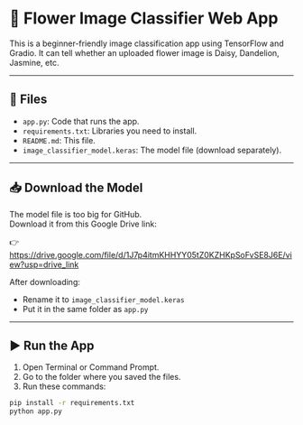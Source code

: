 # 🌸 Flower Image Classifier Web App

This is a beginner-friendly image classification app using TensorFlow and Gradio. It can tell whether an uploaded flower image is Daisy, Dandelion, Jasmine, etc.

---

## 📂 Files

- `app.py`: Code that runs the app.
- `requirements.txt`: Libraries you need to install.
- `README.md`: This file.
- `image_classifier_model.keras`: The model file (download separately).

---

## 📥 Download the Model

The model file is too big for GitHub.  
Download it from this Google Drive link:

👉 https://drive.google.com/file/d/1J7p4itmKHHYY05tZ0KZHKpSoFvSE8J6E/view?usp=drive_link

After downloading:
- Rename it to `image_classifier_model.keras`
- Put it in the same folder as `app.py`

---

## ▶️ Run the App

1. Open Terminal or Command Prompt.
2. Go to the folder where you saved the files.
3. Run these commands:

```bash
pip install -r requirements.txt
python app.py
